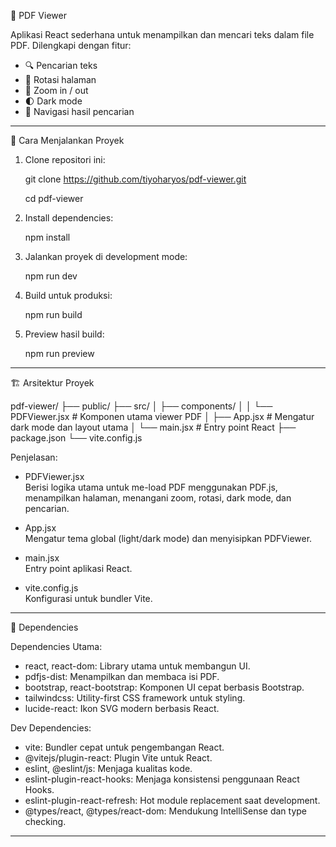 📄 PDF Viewer

Aplikasi React sederhana untuk menampilkan dan mencari teks dalam file PDF. Dilengkapi dengan fitur:

- 🔍 Pencarian teks
- 🔁 Rotasi halaman
- 🔎 Zoom in / out
- 🌓 Dark mode
- 🎯 Navigasi hasil pencarian

--------------------------------------------------

🚀 Cara Menjalankan Proyek

1. Clone repositori ini:

   git clone <https://github.com/tiyoharyos/pdf-viewer.git>
   
   cd pdf-viewer

2. Install dependencies:

   npm install

3. Jalankan proyek di development mode:

   npm run dev

4. Build untuk produksi:

   npm run build

5. Preview hasil build:

   npm run preview

--------------------------------------------------

🏗️ Arsitektur Proyek

pdf-viewer/
├── public/
├── src/
│   ├── components/
│   │   └── PDFViewer.jsx      # Komponen utama viewer PDF
│   ├── App.jsx                # Mengatur dark mode dan layout utama
│   └── main.jsx               # Entry point React
├── package.json
└── vite.config.js

Penjelasan:

- PDFViewer.jsx  
  Berisi logika utama untuk me-load PDF menggunakan PDF.js, menampilkan halaman, menangani zoom, rotasi, dark mode, dan pencarian.

- App.jsx  
  Mengatur tema global (light/dark mode) dan menyisipkan PDFViewer.

- main.jsx  
  Entry point aplikasi React.

- vite.config.js  
  Konfigurasi untuk bundler Vite.

--------------------------------------------------

🧩 Dependencies

Dependencies Utama:

- react, react-dom: Library utama untuk membangun UI.
- pdfjs-dist: Menampilkan dan membaca isi PDF.
- bootstrap, react-bootstrap: Komponen UI cepat berbasis Bootstrap.
- tailwindcss: Utility-first CSS framework untuk styling.
- lucide-react: Ikon SVG modern berbasis React.

Dev Dependencies:

- vite: Bundler cepat untuk pengembangan React.
- @vitejs/plugin-react: Plugin Vite untuk React.
- eslint, @eslint/js: Menjaga kualitas kode.
- eslint-plugin-react-hooks: Menjaga konsistensi penggunaan React Hooks.
- eslint-plugin-react-refresh: Hot module replacement saat development.
- @types/react, @types/react-dom: Mendukung IntelliSense dan type checking.

--------------------------------------------------


